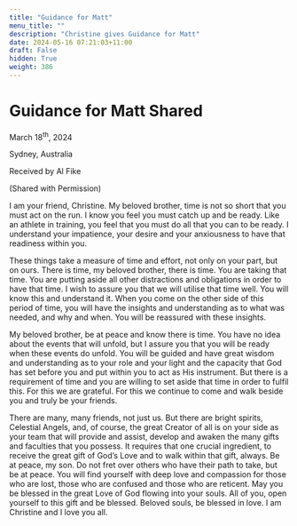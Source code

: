 ```yaml
---
title: "Guidance for Matt"
menu_title: ""
description: "Christine gives Guidance for Matt"
date: 2024-05-16 07:21:03+11:00
draft: False
hidden: True
weight: 386
---
```

# Guidance for Matt Shared

March 18<sup>th</sup>, 2024

Sydney, Australia

Received by Al Fike 

(Shared with Permission)

I am your friend, Christine. My beloved brother, time is not so short that you must act on the run. I know you feel you must catch up and be ready. Like an athlete in training, you feel that you must do all that you can to be ready. I understand your impatience, your desire and your anxiousness to have that readiness within you. 

These things take a measure of time and effort, not only on your part, but on ours. There is time, my beloved brother, there is time. You are taking that time. You are putting aside all other distractions and obligations in order to have that time. I wish to assure you that we will utilise that time well. You will know this and understand it. When you come on the other side of this period of time, you will have the insights and understanding as to what was needed, and why and when. You will be reassured with these insights.

My beloved brother, be at peace and know there is time. You have no idea about the events that will unfold, but I assure you that you will be ready when these events do unfold. You will be guided and have great wisdom and understanding as to your role and your light and the capacity that God has set before you and put within you to act as His instrument. But there is a requirement of time and you are willing to set aside that time in order to fulfil this. For this we are grateful. For this we continue to come and walk beside you and truly be your friends. 

There are many, many friends, not just us. But there are bright spirits, Celestial Angels, and, of course, the great Creator of all is on your side as your team that will provide and assist, develop and awaken the many gifts and faculties that you possess. It requires that one crucial ingredient, to receive the great gift of God’s Love and to walk within that gift, always. 
Be at peace, my son. Do not fret over others who have their path to take, but be at peace.  You will find yourself with deep love and compassion for those who are lost, those who are confused and those who are reticent. May you be blessed in the great Love of God flowing into your souls. All of you, open yourself to this gift and be blessed. Beloved souls, be blessed in love. I am Christine and I love you all. 